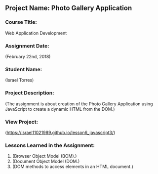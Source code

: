 ## Project Name:  Photo Gallery Application

### Course Title:
Web Application Development

### Assignment Date:  
(February 22nd, 2018)

### Student Name:  
(Israel Torres)

### Project Description:
(The assignment is about creation of the Photo Gallery Application using JavaScript to create a dynamic HTML from the DOM.)

### View Project:
(https://israel11021989.github.io/lesson6_javascript3/)

### Lessons Learned in the Assignment:
1. (Browser Object Model (BOM).)
2. (Document Object Model (DOM.)
3. (DOM methods to access elements in an HTML document.)
